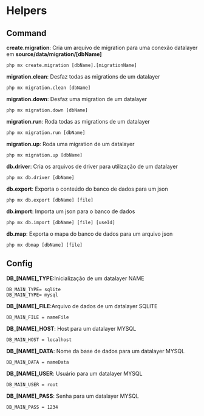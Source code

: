 # Helpers

## Command

**create.migration**: Cria um arquivo de migration para uma conexão datalayer em **source/data/migration/[dbName]**

    php mx create.migration [dbName].[migrationName]

**migration.clean**: Desfaz todas as migrations de um datalayer

    php mx migration.clean [dbName]

**migration.down**: Desfaz uma migration de um datalayer

    php mx migration.down [dbName]

**migration.run**: Roda todas as migrations de um datalayer

    php mx migration.run [dbName]

**migration.up**: Roda uma migration de um datalayer

    php mx migration.up [dbName]

**db.driver**: Cria os arquivos de driver para utilização de um datalayer

    php mx db.driver [dbName]

**db.export**: Exporta o conteúdo do banco de dados para um json

    php mx db.export [dbName] [file]

**db.import**: Importa um json para o banco de dados

    php mx db.import [dbName] [file] [useId]

**db.map**: Exporta o mapa do banco de dados para um arquivo json

    php mx dbmap [dbName] [file]

## Config

**DB_[NAME]_TYPE**:Inicialização de um datalayer NAME

    DB_MAIN_TYPE= sqlite 
    DB_MAIN_TYPE= mysql

**DB_[NAME]_FILE**:Arquivo de dados de um datalayer SQLITE

    DB_MAIN_FILE = nameFile

**DB_[NAME]_HOST**: Host para um datalayer MYSQL

    DB_MAIN_HOST = localhost

**DB_[NAME]_DATA**: Nome da base de dados para um datalayer MYSQL

    DB_MAIN_DATA = nameData

**DB_[NAME]_USER**: Usuário para um datalayer MYSQL

    DB_MAIN_USER = root

**DB_[NAME]_PASS**: Senha para um datalayer MYSQL

    DB_MAIN_PASS = 1234
